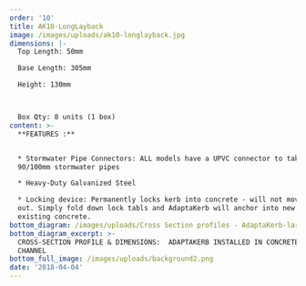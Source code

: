 ```yaml
---
order: '10'
title: AK10-LongLayback
image: /images/uploads/ak10-longlayback.jpg
dimensions: |-
  Top Length: 50mm

  Base Length: 305mm

  Height: 130mm



  Box Qty: 8 units (1 box)
content: >-
  **FEATURES :**


  * Stormwater Pipe Connectors: ALL models have a UPVC connector to take either
  90/100mm stormwater pipes

  * Heavy-Duty Galvanized Steel

  * Locking device: Permanently locks kerb into concrete - will not move or pop
  out. Simply fold down lock tabls and AdaptaKerb will anchor into new or
  existing concrete.
bottom_diagram: /images/uploads/Cross Section profiles - AdaptaKerb-large.png
bottom_diagram_excerpt: >-
  CROSS-SECTION PROFILE & DIMENSIONS:  ADAPTAKERB INSTALLED IN CONCRETE KERB &
  CHANNEL
bottom_full_image: /images/uploads/background2.png
date: '2018-04-04'
---
```


